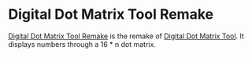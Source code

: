 # Digital Dot Matrix Tool Remake

[Digital Dot Matrix Tool Remake](https://quinn0823.github.io/digital-dot-matrix-tool_remake/) is the remake of [Digital Dot Matrix Tool](https://github.com/Quinn0823/digital-dot-matrix-tool/). It displays numbers through a 16 * n dot matrix.
